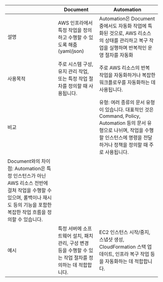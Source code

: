 |                                                                                                                                                                                  | Document                                                                                                  | Automation                                                                                                                                                                                |
| -------------------------------------------------------------------------------------------------------------------------------------------------------------------------------- | --------------------------------------------------------------------------------------------------------- | ----------------------------------------------------------------------------------------------------------------------------------------------------------------------------------------- |
| 설명                                                                                                                                                                             | AWS 인프라에서 특정 작업을 정의하고 수행할 수 있도록 해줌(yaml/json)                                      | Automation은 Document 중에서도 자동화 작업에 특화된 것으로, AWS 리소스의 상태를 관리하고 복구 작업을 실행하며 반복적인 운영 절차를 자동화                                                 |
| 사용목적                                                                                                                                                                         | 주로 시스템 구성, 유지 관리 작업, 또는 특정 작업 절차를 정의할 때 사용됩니다.                             | 주로 AWS 리소스의 반복 작업을 자동화하거나 복잡한 워크플로우를 자동화하는 데 사용됩니다.                                                                                                  |
| 비교                                                                                                                                                                             |                                                                                                           | 유형: 여러 종류의 문서 유형이 있습니다. 대표적인 것은 Command, Policy, Automation 등의 문서 유형으로 나뉘며, 작업을 수행할 인스턴스에 명령을 전달하거나 정책을 정의할 때 주로 사용됩니다. |
| Document와의 차이점: Automation은 특정 인스턴스가 아닌 AWS 리소스 전반에 걸쳐 작업을 수행할 수 있으며, 롤백이나 재시도 등의 기능을 포함한 복잡한 작업 흐름을 정의할 수 있습니다. |
| 예시                                                                                                                                                                             | 특정 서버에 소프트웨어 설치, 패치 관리, 구성 변경 등을 수행할 수 있는 작업 절차를 정의하는 데 적합합니다. | EC2 인스턴스 시작/중지, 스냅샷 생성, CloudFormation 스택 업데이트, 인프라 복구 작업 등을 자동화하는 데 적합합니다.                                                                        |
